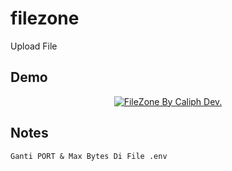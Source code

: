# filezone
Upload File

## Demo
<p align="center">
<a href="//filezone.cf"><img alt="FileZone By Caliph Dev." src="https://uploader.caliph.my.id/file/pXsu63qqux.png"></img></a>
</p>


## Notes
`Ganti PORT & Max Bytes Di File .env`
